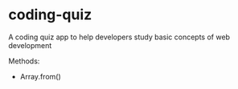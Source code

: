 # coding-quiz
A coding quiz app to help developers study basic concepts of web development


Methods:
- Array.from()